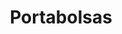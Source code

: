 ---
genericImage: {
 url: /Portabolsas.png,
 alt: Portabolsas personalizable
}
title: Portabolsas
description: Los productos mostrados son ejemplos de los trabajos que hemos realizado anteriormente, si desea hacer alguna modificación como en el color de la tela, debes indicarlo a la hora de hacer el pedido.
price: 7.99
images: [
    {
        url: /ProductosPerros/portabolsasMadagascar.webp,
        alt: Portabolsas estampado pinguinos de Madagascar
    },
    {
        url: /ProductosPerros/portabolsasFlores.webp,
        alt: Portabolsas estampado floral
    },
    {
        url: /ProductosPerros/portabolsasComic.webp,
        alt: Portabolsas estampado comic
    },
    {
        url: /ProductosPerros/portabolsasCharolConDibujo.webp,
        alt: Portabolsas charol con dibujo personalizable
    },
    {
        url: /ProductosPerros/portabolsasPiyata.webp,
        alt: Portabolsas PiyataShop
    }
]
---